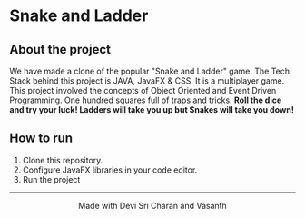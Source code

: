 # Snake and Ladder
## About the project
We have made a clone of the popular "Snake and Ladder" game. The Tech Stack behind this project is JAVA, JavaFX & CSS. It is a multiplayer game. This project involved the concepts of Object Oriented and Event Driven Programming. One hundred squares full of traps and tricks. **Roll the dice and try your luck! Ladders will take you up but Snakes will take you down!**
## How to run
1) Clone this repository.
2) Configure JavaFX libraries in your code editor.
3) Run the project
<hr>
<p align="center"> Made with Devi Sri Charan and Vasanth </p>
